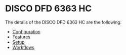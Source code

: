 # DISCO DFD 6363 HC

The details of the DISCO DFD 6363 HC are the following:
* [Configuration](/cmf.custom.help/techspec>connectiot>iotequipmenttypes>discodfd6363hc>discodfd6363hc-configuration)
* [Features](/cmf.custom.help/techspec>connectiot>iotequipmenttypes>discodfd6363hc>discodfd6363hc-features)
* [Setup](/cmf.custom.help/techspec>connectiot>iotequipmenttypes>discodfd6363hc>discodfd6363hc-setup)
* [Workflows](/cmf.custom.help/techspec>connectiot>iotequipmenttypes>discodfd6363hc>discodfd6363hc-workflows)


